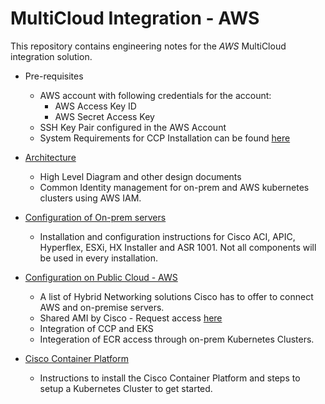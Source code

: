 
# MultiCloud Integration - AWS

This repository contains engineering notes for the *AWS* MultiCloud integration solution.

* Pre-requisites
  * AWS account with following credentials for the account:
    * AWS Access Key ID
    * AWS Secret Access Key
  * SSH Key Pair configured in the AWS Account
  * System Requirements for CCP Installation can be found [here](https://www.cisco.com/c/en/us/td/docs/net_mgmt/cisco_container_platform/2-2/Installation_Guide/CCP-Installation-Guide-2-2-0/CCP-Installation-Guide-2-2-0_chapter_00.html#id_66020)
  
* [Architecture](./AWSConfig/architecture.md)
  * High Level Diagram and other design documents
  * Common Identity management for on-prem and AWS kubernetes clusters using AWS IAM.
  
* [Configuration of On-prem servers](./OnPremConfig/README.md)
  * Installation and configuration instructions for Cisco ACI, APIC, Hyperflex, ESXi, HX Installer and ASR 1001.  Not all components will be used in every installation.
  
* [Configuration on Public Cloud - AWS](./AWSConfig/README.md)
  * A list of Hybrid Networking solutions Cisco has to offer to connect AWS and on-premise servers.
  * Shared AMI by Cisco - Request access [here](https://www.cisco.com/c/en/us/td/docs/net_mgmt/cisco_container_platform/2-2/User_Guide/CCP-User-Guide-2-2-0/CCP-User-Guide-2-2-0_chapter_01010.html#id_92768)
  * Integration of CCP and EKS
  * Integeration of ECR access through on-prem Kubernetes Clusters.
  
* [Cisco Container Platform](./External/ccp.md) 
  * Instructions to install the Cisco Container Platform and steps to setup a Kubernetes Cluster to get started.
